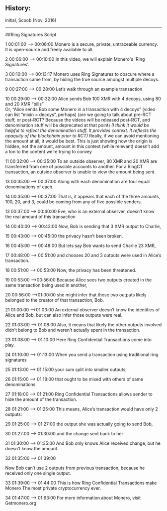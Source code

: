## History:
initial, Scoob (Nov. 2016)

---

##Ring Signatures Script

1 
00:01:00 --> 00:06:00
Monero is a secure, private, untraceable currency. 
It is open-source and freely available to all.


2 
00:06:00 --> 00:10:00
In this video, we will explain Monero's 'Ring Signatures'.


3
00:10:00 --> 00:13:17
Monero uses Ring Signatures to obscure where a transaction came from, by hiding the true source amongst multiple decoys.


9
00:27:00 --> 00:28:00
Let’s walk through an example transaction.


10
00:29:00 --> 00:32:00
Alice sends Bob 100 XMR with 4 decoys, using 80 and 20 XMR “bills”  
Or, “Alice sends Bob some Monero in a transaction with 4 decoys”
(video can list “mixin = decoys”, perhaps)
(are we going to talk about pre-RCT stuff, or post-RCT? Because the videos will be released post-RCT, and denomination stuff will be deprecated at that point)
*(I think it would be helpful to reflect the denomination stuff.  It provides context.  It reflects the opaquity of the blockchain prior to RCT)*
Really, if we can avoid mentioning the amount at all, it would be best. This is just showing how the origin is hidden, not the amount, amount in this context (while relevant) doesn’t add a ton to the content we’re trying to convey

11
00:32:00 --> 00:35:00
To an outside observer, 80 XMR and 20 XMR are transferred from one of possible accounts to another.
For a RingCT transaction, an outside observer is unable to view the amount being sent.




13
00:35:00 --> 00:37:00
Along with each denomination are four equal denominations of each. 


14
00:35:00 --> 00:37:00
That is, it appears that each of the three amounts, 100, 20, and 3, could be coming from any of five possible senders.


13
00:37:00 --> 00:40:00
Eve, who is an external observer, doesn’t know the real amount of this transaction



14
00:40:00 --> 00:43:00
Now, Bob is sending that 3 XMR output to Charlie, 


15
00:43:00 --> 00:45:00
the privacy hasn’t been broken.


16
00:45:00 --> 00:48:00
But lets say Bob wants to send Charlie 23 XMR, 


17
00:48:00 --> 00:51:00
and chooses 20 and 3 outputs were used in Alice’s transaction. 


18
00:51:00 --> 00:53:00
Now, the privacy has been threatened. 


19
00:53:00 -->00:56:00
Because Alice sees two outputs  created in the same 	transaction being used in another, 


20
00:56:00 -->01:00:00
she might infer that those two outputs likely belonged 
to the creator of that transaction, Bob. 

	
21
01:00:00 -->01:03:00
An external observer doesn’t know the identities of Alice and Bob, but can also infer those 		outputs were real.
	
22
01:03:00 --> 01:08:00
Also, it means that likely the other outputs involved didn't belong 
to Bob and weren't actually spent in the transaction.


23
01:08:00 --> 01:10:00
Here Ring Confidential Transactions come into play.


24
01:10:00 --> 01:13:00
When you send a transaction using traditional ring signatures


25
01:13:00 --> 01:15:00
your sum split into smaller outputs,


26
01:15:00 --> 01:18:00
that ought to be mixed with others of same denominations


27
01:18:00 --> 01:21:00
Ring Confidential Transactions allows sender to hide the amount of the transaction. 


28
01:21:00 --> 01:25:00
This means, Alice’s transaction would have only 2 outputs: 


29
01:25:00 --> 01:27:00
the output she was actually going to send Bob, 


30
01:27:00 --> 01:30:00
and the change sent back to her 


31
01:30:00 --> 01:35:00
And Bob only knows Alice received change, but he doesn’t know the amount. 

32
01:35:00 --> 01:39:00

Now Bob can’t use 2 outputs from previous transaction, because he received only one single output.


33
01:39:00 --> 01:44:00
This is how Ring Confidential Transactions make Monero The most private cryptocurrency ever.


34
01:47:00 --> 01:63:00
For more information about Monero, 
visit Getmonero.org
